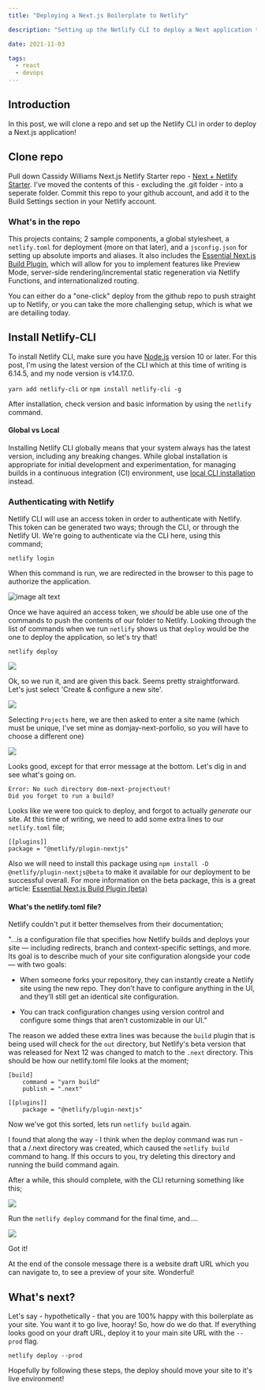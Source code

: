 ```yaml
---
title: "Deploying a Next.js Boilerplate to Netlify"

description: "Setting up the Netlify CLI to deploy a Next application to Netlify"

date: 2021-11-03

tags:
  - react
  - devops
---
```


## Introduction

In this post, we will clone a repo and set up the Netlify CLI in order to deploy a Next.js application!

## Clone repo

Pull down Cassidy Williams Next.js Netlify Starter repo - [Next + Netlify Starter](https://github.com/cassidoo/next-netlify-starter). I've moved the contents of this - excluding the .git folder - into a seperate folder. Commit this repo to your github account, and add it to the Build Settings section in your Netlify account.

### What's in the repo

This projects contains; 2 sample components, a global stylesheet, a `netlify.toml` for deployment (more on that later), and a `jsconfig.json` for setting up absolute imports and aliases. It also includes the [Essential Next.js Build Plugin](https://github.com/netlify/netlify-plugin-nextjs), which will allow for you to implement features like Preview Mode, server-side rendering/incremental static regeneration via Netlify Functions, and internationalized routing.

You can either do a "one-click" deploy from the github repo to push straight up to Netlify, or you can take the more challenging setup, which is what we are detailing today.

## Install Netlify-CLI

To install Netlify CLI, make sure you have [Node.js](https://nodejs.org/en/download/) version 10 or later. For this post, I'm using the latest version of the CLI which at this time of writing is 6.14.5, and my node version is v14.17.0.

`yarn add netlify-cli` or `npm install netlify-cli -g`

After installation, check version and basic information by using the `netlify` command.

<aside class="info">

#### Global vs Local

Installing Netlify CLI globally means that your system always has the latest version, including any breaking changes. While global installation is appropriate for initial development and experimentation, for managing builds in a continuous integration (CI) environment, use [local CLI installation](https://docs.netlify.com/cli/get-started/#installation-in-a-ci-environment) instead.

</aside>

### Authenticating with Netlify

Netlify CLI will use an access token in order to authenticate with Netlify. This token can be generated two ways; through the CLI, or through the Netlify UI. We're going to authenticate via the CLI here, using this command;

`netlify login`

When this command is run, we are redirected in the browser to this page to authorize the application.

![image alt text](/images/blog/nextjs-deploy-netlify/20211028112712.png)

Once we have aquired an access token, we _should_ be able use one of the commands to push the contents of our folder to Netlify. Looking through the list of commands when we run `netlify` shows us that `deploy` would be the one to deploy the application, so let's try that!

`netlify deploy`

![](/images/blog/nextjs-deploy-netlify/20211028113147.png)

Ok, so we run it, and are given this back. Seems pretty straightforward. Let's just select 'Create & configure a new site'.

![](/images/blog/nextjs-deploy-netlify/20211028113336.png)

Selecting `Projects` here, we are then asked to enter a site name (which must be unique, I've set mine as domjay-next-porfolio, so you will have to choose a different one)

![](/images/blog/nextjs-deploy-netlify/20211028113627.png)

Looks good, except for that error message at the bottom. Let's dig in and see what's going on.

```
Error: No such directory dom-next-project\out!
Did you forget to run a build?
```

Looks like we were too quick to deploy, and forgot to actually _generate_ our site. At this time of writing, we need to add some extra lines to our `netlify.toml` file;

```
[[plugins]]
package = "@netlify/plugin-nextjs"
```

Also we will need to install this package using `npm install -D @netlify/plugin-nextjs@beta` to make it available for our deployment to be successful overall. For more information on the beta package, this is a great article: [Essential Next.js Build Plugin (beta)](https://github.com/netlify/netlify-plugin-nextjs#installing-the-beta)

<aside class="info">

#### What's the netlify.toml file?

Netlify couldn't put it better themselves from their documentation;

"...is a configuration file that specifies how Netlify builds and deploys your site — including redirects, branch and context-specific settings, and more. Its goal is to describe much of your site configuration alongside your code — with two goals:

- When someone forks your repository, they can instantly create a Netlify site using the new repo. They don’t have to configure anything in the UI, and they’ll still get an identical site configuration.

- You can track configuration changes using version control and configure some things that aren’t customizable in our UI."

</aside>

The reason we added these extra lines was because the `build` plugin that is being used will check for the `out` directory, but Netlify's beta version that was released for Next 12 was changed to match to the `.next` directory. This should be how our netlify.toml file looks at the moment;

```
[build]
	command = "yarn build"
	publish = ".next"

[[plugins]]
	package = "@netlify/plugin-nextjs"
```

Now we've got this sorted, lets run `netlify build` again.

<aside class="info">

I found that along the way - I think when the deploy command was run - that a /.next directory was created, which caused the `netlify build` command to hang. If this occurs to you, try deleting this directory and running the build command again.

</aside>

After a while, this should complete, with the CLI returning something like this;

![](/images/blog/nextjs-deploy-netlify/20211028120806.png)

Run the `netlify deploy` command for the final time, and....

![](/images/blog/nextjs-deploy-netlify/20211028124418.png)

Got it!

At the end of the console message there is a website draft URL which you can navigate to, to see a preview of your site. Wonderful!

## What's next?

Let's say - hypothetically - that you are 100% happy with this boilerplate as your site. You want it to go live, hooray! So, how do we do that. If everything looks good on your draft URL, deploy it to your main site URL with the `--prod` flag.

`netlify deploy --prod`

Hopefully by following these steps, the deploy should move your site to it's live environment!
